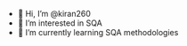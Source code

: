 - 👋 Hi, I’m @kiran260
- 👀 I’m interested in SQA
- 🌱 I’m currently learning SQA methodologies


<!---
kiran260/kiran260 is a ✨ special ✨ repository because its `README.md` (this file) appears on your GitHub profile.
You can click the Preview link to take a look at your changes.
--->
